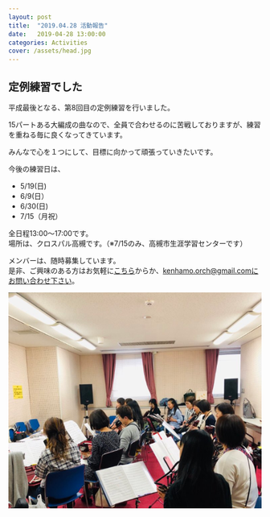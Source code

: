 ```yaml
---
layout: post
title:  "2019.04.28 活動報告"
date:   2019-04-28 13:00:00
categories: Activities
cover: /assets/head.jpg
---
```

## 定例練習でした

平成最後となる、第8回目の定例練習を行いました。  
  
15パートある大編成の曲なので、全員で合わせるのに苦戦しておりますが、練習を重ねる毎に良くなってきています。
  
みんなで心を１つにして、目標に向かって頑張っていきたいです。  

今後の練習日は、
- 5/19(日)
- 6/9(日）
- 6/30(日)
- 7/15（月祝）
  
全日程13:00〜17:00です。  
場所は、クロスパル高槻です。（※7/15のみ、高槻市生涯学習センターです）  
  
メンバーは、随時募集しています。  
是非、ご興味のある方はお気軽に[こちら](https://docs.google.com/forms/d/e/1FAIpQLSeOdIlDB3uChvhrr9F543WjyJz2orR1FHCYdYVnwKcQU6wVcg/viewform)からか、kenhamo.orch@gmail.comにお問い合わせ下さい。

  
<img border="0" src="/assets/20190428.PNG">

